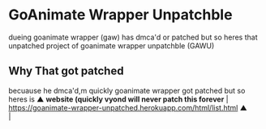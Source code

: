 # GoAnimate Wrapper Unpatchble
dueing goanimate wrapper (gaw) has dmca'd or patched but so heres that unpatched project of goanimate wrapper unpatchble (GAWU)
## Why That got patched
becuause he dmca'd,m quickly goanimate wrapper got patched but so heres is          ▲
**website (quickly vyond will never patch this forever**                            |
https://goanimate-wrapper-unpatched.herokuapp.com/html/list.html
                                ▲                              
                                |
